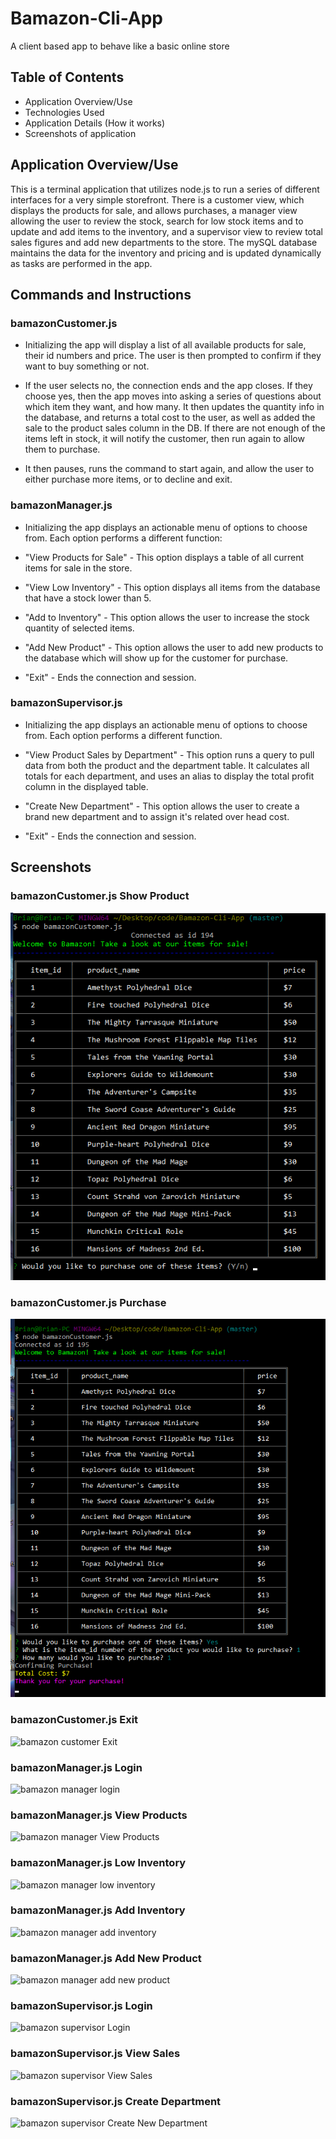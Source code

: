 # Bamazon-Cli-App
A client based app to behave like a basic online store

## Table of Contents

* Application Overview/Use
* Technologies Used
* Application Details (How it works)
* Screenshots of application

## Application Overview/Use

This is a terminal application that utilizes node.js to run a series of different interfaces for a very simple storefront. There is a customer view, which displays the products for sale, and allows purchases, a manager view allowing the user to review the stock, search for low stock items and to update and add items to the inventory, and a supervisor view to review total sales figures and add new departments to the store. The mySQL database maintains the data for the inventory and pricing and is updated dynamically as tasks are performed in the app. 

## Commands and Instructions

### bamazonCustomer.js

* Initializing the app will display a list of all available products for sale, their id numbers and price. The user is then prompted to confirm if they want to buy something or not. 

* If the user selects no, the connection ends and the app closes. If they choose yes, then the app moves into asking a series of questions about which item they want, and how many. It then updates the quantity info in the database, and returns a total cost to the user, as well as added the sale to the product sales column in the DB. If there are not enough of the items left in stock, it will notify the customer, then run again to allow them to purchase.

* It then pauses, runs the command to start again, and allow the user to either purchase more items, or to decline and exit.

### bamazonManager.js

* Initializing the app displays an actionable menu of options to choose from. Each option performs a different function: 

* "View Products for Sale" - This option displays a table of all current items for sale in the store.

* "View Low Inventory" - This option displays all items from the database that have a stock lower than 5. 

* "Add to Inventory" - This option allows the user to increase the stock quantity of selected items.

* "Add New Product" - This option allows the user to add new products to the database which will show up for the customer for purchase.

* "Exit" - Ends the connection and session. 

### bamazonSupervisor.js

* Initializing the app displays an actionable menu of options to choose from. Each option performs a different function.

* "View Product Sales by Department" - This option runs a query to pull data from both the product and the department table. It calculates all totals for each department, and uses an alias to display the total profit column in the displayed table.

* "Create New Department" - This option allows the user to create a brand new department and to assign it's related over head cost.

* "Exit" - Ends the connection and session.

## Screenshots

### bamazonCustomer.js Show Product
![bamazon customer show product](./images/bamazon_customer_showProduct.png)

### bamazonCustomer.js Purchase
![bamazon customer purchase](./images/bamazon_customer_purchase.png)

### bamazonCustomer.js Exit
![bamazon customer Exit](.images/bamazon_customer_exit.png)

### bamazonManager.js Login
![bamazon manager login](.images/bamazon_manager_login.png)

### bamazonManager.js View Products
![bamazon manager View Products](.images/bamazon_manager_view_products.png)

### bamazonManager.js Low Inventory
![bamazon manager low inventory](.images/bamazon_manager_view_low_inventory.png)

### bamazonManager.js Add Inventory
![bamazon manager add inventory](.images/bamazon_manager_add_to_inventory.png)

### bamazonManager.js Add New Product
![bamazon manager add new product](.images/bamazon_manager_add_new_product.png)

### bamazonSupervisor.js Login
![bamazon supervisor Login](.images/bamazon_supervisor_login.png)

### bamazonSupervisor.js View Sales
![bamazon supervisor View Sales](.images/bamazon_supervisor_view_sales_by_dept.png)

### bamazonSupervisor.js Create Department
![bamazon supervisor Create New Department](.images/bamazon_supervisor_create_new_department.png)